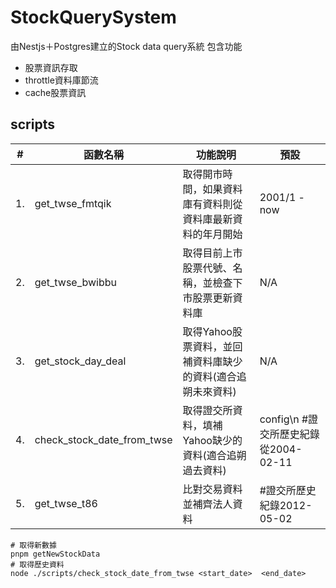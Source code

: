 # StockQuerySystem
由Nestjs＋Postgres建立的Stock data query系統
包含功能
- 股票資訊存取
- throttle資料庫節流
- cache股票資訊

## scripts
|#| 函數名稱 | 功能說明 | 預設 |
|-| ------- | ------ | ---- |
|1.|get_twse_fmtqik|取得開市時間，如果資料庫有資料則從資料庫最新資料的年月開始|2001/1 - now|
|2.|get_twse_bwibbu|取得目前上市股票代號、名稱，並檢查下市股票更新資料庫|N/A|
|3.|get_stock_day_deal|取得Yahoo股票資料，並回補資料庫缺少的資料(適合追朔未來資料)|N/A|
|4.|check_stock_date_from_twse|取得證交所資料，填補Yahoo缺少的資料(適合追朔過去資料)|config\n #證交所歷史紀錄從2004-02-11|
|5.|get_twse_t86|比對交易資料並補齊法人資料|#證交所歷史紀錄2012-05-02|

```shell
# 取得新數據
pnpm getNewStockData
# 取得歷史資料
node ./scripts/check_stock_date_from_twse <start_date>  <end_date>
```